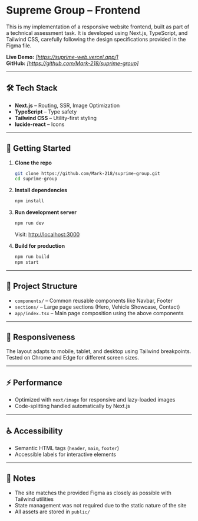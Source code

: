 # Supreme Group – Frontend

This is my implementation of a responsive website frontend, built as part of a technical assessment task. It is developed using Next.js, TypeScript, and Tailwind CSS, carefully following the design specifications provided in the Figma file.

**Live Demo:** _[https://suprime-web.vercel.app/]_  
**GitHub:** _[https://github.com/Mark-218/suprime-group]_

---

## 🛠 Tech Stack
- **Next.js** – Routing, SSR, Image Optimization
- **TypeScript** – Type safety
- **Tailwind CSS** – Utility-first styling
- **lucide-react** – Icons

---

## 🚀 Getting Started
1. **Clone the repo**
   ```bash
   git clone https://github.com/Mark-218/suprime-group.git
   cd suprime-group
   ```
2. **Install dependencies**
   ```bash
   npm install
   ```
3. **Run development server**
   ```bash
   npm run dev
   ```
   Visit: [http://localhost:3000](http://localhost:3000)

4. **Build for production**
   ```bash
   npm run build
   npm start
   ```

---

## 📂 Project Structure
- `components/` – Common reusable components like Navbar, Footer  
- `sections/` – Large page sections (Hero, Vehicle Showcase, Contact)  
- `app/index.tsx` – Main page composition using the above components  

---

## 📱 Responsiveness
The layout adapts to mobile, tablet, and desktop using Tailwind breakpoints.  
Tested on Chrome and Edge for different screen sizes.

---

## ⚡ Performance
- Optimized with `next/image` for responsive and lazy-loaded images  
- Code-splitting handled automatically by Next.js  

---

## ♿ Accessibility
- Semantic HTML tags (`header`, `main`, `footer`)  
- Accessible labels for interactive elements  

---

## 📝 Notes
- The site matches the provided Figma as closely as possible with Tailwind utilities  
- State management was not required due to the static nature of the site  
- All assets are stored in `public/`  
